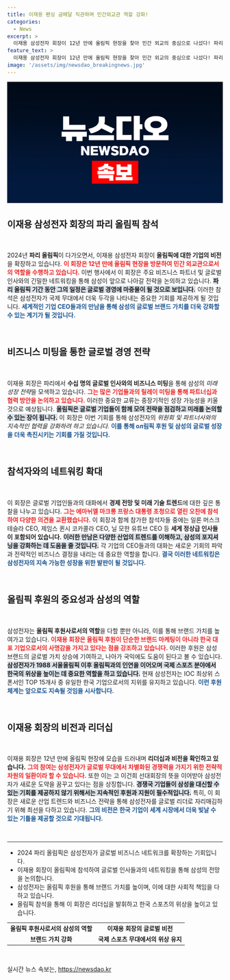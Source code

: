 ```yaml
---
title: 이재용 펜싱 금메달 직관하며 민간외교관 역할 강화!
categories:
  - News
excerpt: >
  이재용 삼성전자 회장이 12년 만에 올림픽 현장을 찾아 민간 외교의 중심으로 나섰다! 파리 올림픽 개막 전야 만찬과 글로벌 기업인 오찬에 참석하며 국제적 네트워크를 강화하는 그의 여정이 주목받고 있다.
feature_text: >
  이재용 삼성전자 회장이 12년 만에 올림픽 현장을 찾아 민간 외교의 중심으로 나섰다! 파리 올림픽 개막 전야 만찬과 글로벌 기업인 오찬에 참석하며 국제적 네트워크를 강화하는 그의 여정이 주목받고 있다.
image: '/assets/img/newsdao_breakingnews.jpg'
---
```


<p><img src="/assets/img/newsdao_breakingnews.jpg" alt="bookingtag 속보" /></p>

<h2 data-ke-size="size26">이재용 삼성전자 회장의 파리 올림픽 참석</h2>

<p data-ke-size="size16">&nbsp;</p>

<p>2024년 <strong>파리 올림픽</strong>이 다가오면서, 이재용 삼성전자 회장이 <strong>올림픽에 대한 기업의 비전</strong>을 확장하고 있습니다. <b><span style="color: #ee2323;">이 회장은 12년 만에 올림픽 현장을 방문하여 민간 외교관으로서의 역할을 수행하고 있습니다.</span></b> 이번 행사에서 이 회장은 주요 비즈니스 파트너 및 글로벌 인사와의 긴밀한 네트워킹을 통해 삼성이 앞으로 나아갈 전략을 논의하고 있습니다. <b><span style="background-color: #21538527;">파리 올림픽 기간 동안 그의 일정은 글로벌 경영에 마중물이 될 것으로 보입니다.</span></b> 이러한 참석은 삼성전자가 국제 무대에서 더욱 두각을 나타내는 중요한 기회를 제공하게 될 것입니다. <b><span style="color: #1a5490;">세계적인 기업 CEO들과의 만남을 통해 삼성의 글로벌 브랜드 가치를 더욱 강화할 수 있는 계기가 될 것입니다.</span></b></p>

<p data-ke-size="size16">&nbsp;</p>

<h2 data-ke-size="size26">비즈니스 미팅을 통한 글로벌 경영 전략</h2>

<p data-ke-size="size16">&nbsp;</p>

<p>이재용 회장은 파리에서 <strong>수십 명의 글로벌 인사와의 비즈니스 미팅</strong>을 통해 삼성의 <em>미래 성장 전략</em>을 모색하고 있습니다. <b><span style="color: #ee2323;">그는 많은 기업들과의 릴레이 미팅을 통해 파트너십과 협력 방안을 논의하고 있습니다.</span></b> 이러한 중요한 교류는 중장기적인 성장 가능성을 키울 것으로 예상됩니다. <b><span style="background-color: #21538527;">올림픽은 글로벌 기업들이 함께 모여 전략을 점검하고 미래를 논의할 수 있는 장이 됩니다.</span></b> 이 회장은 이번 기회를 통해 삼성전자의 <em>위원회 및 파트너사와의 지속적인 협력을 강화하려 하고 있습니다.</em> <b><span style="color: #1a5490;">이를 통해 ол림픽 후원 및 삼성의 글로벌 성장을 더욱 촉진시키는 기회를 가질 것입니다.</span></b></p>

<p data-ke-size="size16">&nbsp;</p>

<h2 data-ke-size="size26">참석자와의 네트워킹 확대</h2>

<p data-ke-size="size16">&nbsp;</p>

<p>이 회장은 글로벌 기업인들과의 대화에서 <strong>경제 전망 및 미래 기술 트렌드</strong>에 대한 깊은 통찰을 나누고 있습니다. <b><span style="color: #ee2323;">그는 에마뉘엘 마크롱 프랑스 대통령 초청으로 열린 오찬에 참석하여 다양한 의견을 교환했습니다.</span></b> 이 회장과 함께 참가한 참석자들 중에는 일론 머스크 테슬라 CEO, 제임스 퀸시 코카콜라 CEO, 닐 모한 유튜브 CEO 등 <strong>세계 정상급 인사들이 포함되어 있습니다.</strong> <b><span style="background-color: #21538527;">이러한 만남은 다양한 산업의 트렌드를 이해하고, 삼성의 포지셔닝을 강화하는 데 도움을 줄 것입니다.</span></b> 각 기업의 CEO들과의 대화는 새로운 기회의 파악과 전략적인 비즈니스 결정을 내리는 데 중요한 역할을 합니다. <b><span style="color: #1a5490;">결국 이러한 네트워킹은 삼성전자의 지속 가능한 성장을 위한 발판이 될 것입니다.</span></b></p>

<p data-ke-size="size16">&nbsp;</p>

<h2 data-ke-size="size26">올림픽 후원의 중요성과 삼성의 역할</h2>

<p data-ke-size="size16">&nbsp;</p>

<p>삼성전자는 <strong>올림픽 후원사로서의 역할</strong>을 다할 뿐만 아니라, 이를 통해 브랜드 가치를 높여가고 있습니다. <b><span style="color: #ee2323;">이재용 회장은 올림픽 후원이 단순한 브랜드 마케팅이 아니라 한국 대표 기업으로서의 사명감을 가지고 있다는 점을 강조하고 있습니다.</span></b> 이러한 후원은 삼성 브랜드의 글로벌 가치 상승에 기여하고, 나아가 국익에도 도움이 된다고 볼 수 있습니다. <b><span style="background-color: #21538527;">삼성전자가 1988 서울올림픽 이후 올림픽과의 인연을 이어오며 국제 스포츠 분야에서 한국의 위상을 높이는 데 중요한 역할을 하고 있습니다.</span></b> 현재 삼성전자는 IOC 최상위 스폰서인 TOP 15개사 중 유일한 한국 기업으로서의 지위를 유지하고 있습니다. <b><span style="color: #1a5490;">이런 후원 체계는 앞으로도 지속될 것임을 시사합니다.</span></b></p>

<p data-ke-size="size16">&nbsp;</p>

<h2 data-ke-size="size26">이재용 회장의 비전과 리더십</h2>

<p data-ke-size="size16">&nbsp;</p>

<p>이재용 회장은 12년 만에 올림픽 현장에 모습을 드러내며 <strong>리더십과 비전을 확인하고 있습니다.</strong> <b><span style="color: #ee2323;">그의 참여는 삼성전자가 글로벌 무대에서 차별화된 경쟁력을 가지기 위한 전략적 차원의 일환이라 할 수 있습니다.</span></b> 또한 이는 고 이건희 선대회장의 뜻을 이어받아 삼성전자가 새로운 도약을 꿈꾸고 있다는 점을 상징합니다. <b><span style="background-color: #21538527;">경쟁국 기업들이 삼성을 대신할 수 있는 기회를 제공하지 않기 위해서는 지속적인 후원과 지원이 필수적입니다.</span></b> 특히, 이 회장은 새로운 산업 트렌드와 비즈니스 전략을 통해 삼성전자를 글로벌 리더로 자리매김하기 위해 최선을 다하고 있습니다. <b><span style="color: #1a5490;">그의 비전은 한국 기업이 세계 시장에서 더욱 빛날 수 있는 기틀을 제공할 것으로 기대됩니다.</span></b></p>

<p data-ke-size="size16">&nbsp;</p>

<hr>

<ul>
<li>2024 파리 올림픽은 삼성전자가 글로벌 비즈니스 네트워크를 확장하는 기회입니다.</li>
<li>이재용 회장이 올림픽에 참석하여 글로벌 인사들과의 네트워킹을 통해 삼성의 전망을 논의합니다.</li>
<li>삼성전자는 올림픽 후원을 통해 브랜드 가치를 높이며, 이에 대한 사회적 책임을 다하고 있습니다.</li>
<li>올림픽 참석을 통해 이 회장은 리더십을 발휘하고 한국 스포츠의 위상을 높이고 있습니다.</li>
</ul>

<table style="width: 100%;">
<tr>
<td style="text-align: center; height: 17px;"><b>올림픽 후원사로서의 삼성의 역할</b></td>
<td style="text-align: center; height: 17px;"><b>이재용 회장의 글로벌 비전</b></td>
</tr>
<tr>
<td style="text-align: center; height: 17px;"><b>브랜드 가치 강화</b></td>
<td style="text-align: center; height: 17px;"><b>국제 스포츠 무대에서의 위상 유지</b></td>
</tr>
</table>

<p data-ke-size="size16">&nbsp;</p>
실시간 뉴스 속보는, <a href="https://newsdao.kr" rel="dofollow">https://newsdao.kr</a>


